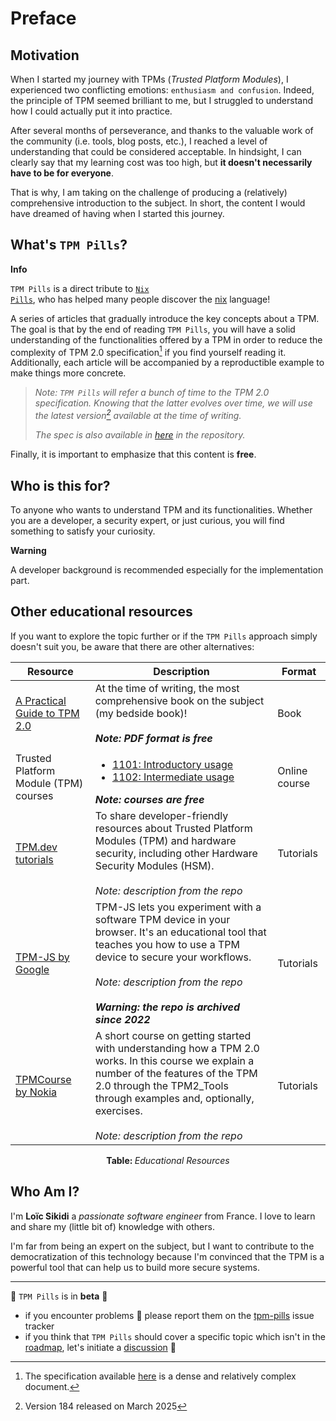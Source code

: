 # Preface

## Motivation

When I started my journey with TPMs (*Trusted Platform Modules*), I experienced two conflicting emotions: `enthusiasm and confusion`. Indeed, the principle of TPM seemed brilliant to me, but I struggled to understand how I could actually put it into practice.

After several months of perseverance, and thanks to the valuable work of the community (i.e. tools, blog posts, etc.), I reached a level of understanding that could be considered acceptable. In hindsight, I can clearly say that my learning cost was too high, but **it doesn't necessarily have to be for everyone**.

That is why, I am taking on the challenge of producing a (relatively) comprehensive introduction to the subject. In short, the content I would have dreamed of having when I started this journey.

## What's `TPM Pills`?

<div class="info">
<b>Info</b>

<code class="hljs">TPM Pills</code> is a direct tribute to <a href="https://nixos.org/guides/nix-pills" target="_blank"><code class="hljs">Nix Pills</code></a>, who has helped many people discover the <a href="https://nixos.org" target="_blank">nix</a> language!
</div>

A series of articles that gradually introduce the key concepts about a TPM. The goal is that by the end of reading `TPM Pills`, you will have a solid understanding of the functionalities offered by a TPM in order to reduce the complexity of TPM 2.0 specification[^1] if you find yourself reading it. Additionally, each article will be accompanied by a reproductible example to make things more concrete.

> *Note: `TPM Pills` will refer a bunch of time to the TPM 2.0 specification. Knowing that the latter evolves over time, we will use the latest version[^2] available at the time of writing.*  
>
> *The spec is also available in [here](https://github.com/loicsikidi/tpm-pills/tree/main/assets/resources) in the repository.*

Finally, it is important to emphasize that this content is **free**.

## Who is this for?

To anyone who wants to understand TPM and its functionalities. Whether you are a developer, a security expert, or just curious, you will find something to satisfy your curiosity.

<div class="warning">
<b>Warning</b>

A developer background is recommended especially for the implementation part.
</div>

## Other educational resources

If you want to explore the topic further or if the `TPM Pills` approach simply doesn't suit you, be aware that there are other alternatives:

| Resource | Description | Format |
| --- | --- | --- |
| [A Practical Guide to TPM 2.0](https://link.springer.com/book/10.1007/978-1-4302-6584-9) | At the time of writing, the most comprehensive book on the subject (my bedside book)! <br><br>***Note: PDF format is free*** | Book |
|  Trusted Platform Module (TPM) courses | <ul><li>[1101: Introductory usage](https://p.ost2.fyi/courses/course-v1:OpenSecurityTraining2+TC1101_IntroTPM+2024_v2/about)</li><li>[1102: Intermediate usage](https://p.ost2.fyi/courses/course-v1:OpenSecurityTraining2+TC1102_IntermediateTPM+2024_v1/about)</li></ul> ***Note: courses are free*** | Online course |
| [TPM.dev tutorials](https://github.com/tpm2dev/tpm.dev.tutorials) | To share developer-friendly resources about Trusted Platform Modules (TPM) and hardware security, including other Hardware Security Modules (HSM). <br><br>*Note: description from the repo*  | Tutorials |
| [TPM-JS by Google](https://github.com/tpm2dev/tpm.dev.tutorials) | TPM-JS lets you experiment with a software TPM device in your browser. It's an educational tool that teaches you how to use a TPM device to secure your workflows. <br><br>*Note: description from the repo*<br><br>***Warning: the repo is archived since 2022***  | Tutorials |
| [TPMCourse by Nokia](https://github.com/nokia/TPMCourse) | A short course on getting started with understanding how a TPM 2.0 works. In this course we explain a number of the features of the TPM 2.0 through the TPM2_Tools through examples and, optionally, exercises.<br><br>*Note: description from the repo*  | Tutorials |

<p align="center"><b>Table: </b><em>Educational Resources</em></p>

## Who Am I?

I'm **Loïc Sikidi** a *passionate software engineer* from France. I love to learn and share my (little bit of) knowledge with others.

I'm far from being an expert on the subject, but I want to contribute to the democratization of this technology because I'm convinced that the TPM is a powerful tool that can help us to build more secure systems.

---

🚧 `TPM Pills` is in **beta** 🚧

* if you encounter problems 🙏 please report them on the [tpm-pills](https://github.com/loicsikidi/tpm-pills/issues) issue tracker
* if you think that `TPM Pills` should cover a specific topic which isn't in the [roadmap](https://github.com/loicsikidi/tpm-pills/blob/main/ROADMAP.md), let's initiate a [discussion](https://github.com/loicsikidi/tpm-pills/discussions/new?category=ideas) 💬

[^1]: The specification available [here](https://trustedcomputinggroup.org/resource/tpm-library-specification) is a dense and relatively complex document.
[^2]: Version 184 released on March 2025
